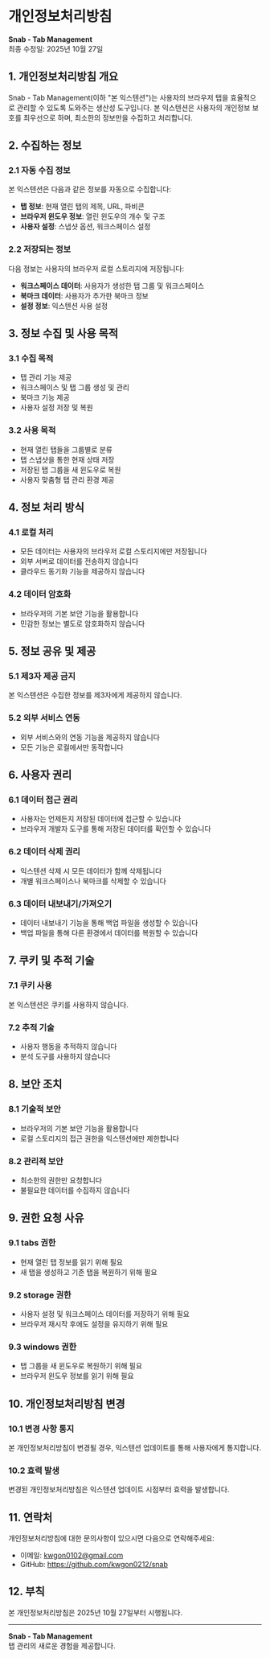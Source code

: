 # 개인정보처리방침

**Snab - Tab Management**  
최종 수정일: 2025년 10월 27일

## 1. 개인정보처리방침 개요

Snab - Tab Management(이하 "본 익스텐션")는 사용자의 브라우저 탭을 효율적으로 관리할 수 있도록 도와주는 생산성 도구입니다. 본 익스텐션은 사용자의 개인정보 보호를 최우선으로 하며, 최소한의 정보만을 수집하고 처리합니다.

## 2. 수집하는 정보

### 2.1 자동 수집 정보

본 익스텐션은 다음과 같은 정보를 자동으로 수집합니다:

- **탭 정보**: 현재 열린 탭의 제목, URL, 파비콘
- **브라우저 윈도우 정보**: 열린 윈도우의 개수 및 구조
- **사용자 설정**: 스냅샷 옵션, 워크스페이스 설정

### 2.2 저장되는 정보

다음 정보는 사용자의 브라우저 로컬 스토리지에 저장됩니다:

- **워크스페이스 데이터**: 사용자가 생성한 탭 그룹 및 워크스페이스
- **북마크 데이터**: 사용자가 추가한 북마크 정보
- **설정 정보**: 익스텐션 사용 설정

## 3. 정보 수집 및 사용 목적

### 3.1 수집 목적

- 탭 관리 기능 제공
- 워크스페이스 및 탭 그룹 생성 및 관리
- 북마크 기능 제공
- 사용자 설정 저장 및 복원

### 3.2 사용 목적

- 현재 열린 탭들을 그룹별로 분류
- 탭 스냅샷을 통한 현재 상태 저장
- 저장된 탭 그룹을 새 윈도우로 복원
- 사용자 맞춤형 탭 관리 환경 제공

## 4. 정보 처리 방식

### 4.1 로컬 처리

- 모든 데이터는 사용자의 브라우저 로컬 스토리지에만 저장됩니다
- 외부 서버로 데이터를 전송하지 않습니다
- 클라우드 동기화 기능을 제공하지 않습니다

### 4.2 데이터 암호화

- 브라우저의 기본 보안 기능을 활용합니다
- 민감한 정보는 별도로 암호화하지 않습니다

## 5. 정보 공유 및 제공

### 5.1 제3자 제공 금지

본 익스텐션은 수집한 정보를 제3자에게 제공하지 않습니다.

### 5.2 외부 서비스 연동

- 외부 서비스와의 연동 기능을 제공하지 않습니다
- 모든 기능은 로컬에서만 동작합니다

## 6. 사용자 권리

### 6.1 데이터 접근 권리

- 사용자는 언제든지 저장된 데이터에 접근할 수 있습니다
- 브라우저 개발자 도구를 통해 저장된 데이터를 확인할 수 있습니다

### 6.2 데이터 삭제 권리

- 익스텐션 삭제 시 모든 데이터가 함께 삭제됩니다
- 개별 워크스페이스나 북마크를 삭제할 수 있습니다

### 6.3 데이터 내보내기/가져오기

- 데이터 내보내기 기능을 통해 백업 파일을 생성할 수 있습니다
- 백업 파일을 통해 다른 환경에서 데이터를 복원할 수 있습니다

## 7. 쿠키 및 추적 기술

### 7.1 쿠키 사용

본 익스텐션은 쿠키를 사용하지 않습니다.

### 7.2 추적 기술

- 사용자 행동을 추적하지 않습니다
- 분석 도구를 사용하지 않습니다

## 8. 보안 조치

### 8.1 기술적 보안

- 브라우저의 기본 보안 기능을 활용합니다
- 로컬 스토리지의 접근 권한을 익스텐션에만 제한합니다

### 8.2 관리적 보안

- 최소한의 권한만 요청합니다
- 불필요한 데이터를 수집하지 않습니다

## 9. 권한 요청 사유

### 9.1 tabs 권한

- 현재 열린 탭 정보를 읽기 위해 필요
- 새 탭을 생성하고 기존 탭을 복원하기 위해 필요

### 9.2 storage 권한

- 사용자 설정 및 워크스페이스 데이터를 저장하기 위해 필요
- 브라우저 재시작 후에도 설정을 유지하기 위해 필요

### 9.3 windows 권한

- 탭 그룹을 새 윈도우로 복원하기 위해 필요
- 브라우저 윈도우 정보를 읽기 위해 필요

## 10. 개인정보처리방침 변경

### 10.1 변경 사항 통지

본 개인정보처리방침이 변경될 경우, 익스텐션 업데이트를 통해 사용자에게 통지합니다.

### 10.2 효력 발생

변경된 개인정보처리방침은 익스텐션 업데이트 시점부터 효력을 발생합니다.

## 11. 연락처

개인정보처리방침에 대한 문의사항이 있으시면 다음으로 연락해주세요:

- 이메일: kwgon0102@gmail.com
- GitHub: https://github.com/kwgon0212/snab

## 12. 부칙

본 개인정보처리방침은 2025년 10월 27일부터 시행됩니다.

---

**Snab - Tab Management**  
탭 관리의 새로운 경험을 제공합니다.
